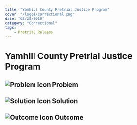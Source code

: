 ```yaml
---
title: "Yamhill County Pretrial Justice Program"
cover: "/logos/correctional.png"
date: "02/25/2016"
category: "Correctional"
tags:
    - Pretrial Release  
---
```


# Yamhill County Pretrial Justice Program

## ![Problem Icon](https://github.com/google/material-design-icons/raw/master/alert/1x_web/ic_error_outline_black_48dp.png "Problem") Problem

## ![Solution Icon](https://github.com/google/material-design-icons/raw/master/action/1x_web/ic_lightbulb_outline_black_48dp.png "Solution") Solution

## ![Outcome Icon](https://github.com/google/material-design-icons/raw/master/action/1x_web/ic_view_list_black_48dp.png "Outcome") Outcome

